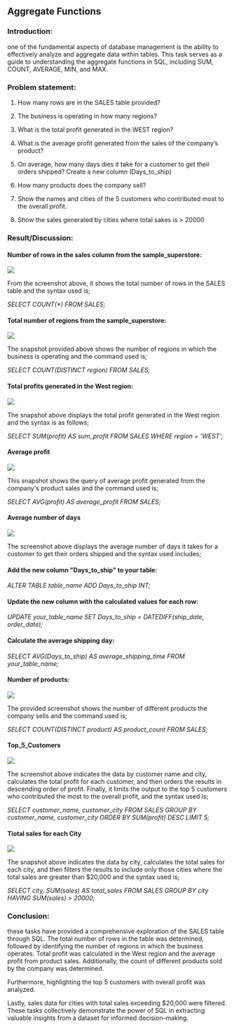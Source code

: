 ## Aggregate Functions

### Introduction:
one of the fundamental aspects of database management is the ability to effectively analyze and aggregate data within tables. This task serves as a guide to understanding the aggregate functions in SQL, including SUM, COUNT, AVERAGE, MIN, and MAX.

### Problem statement:

1. How many rows are in the SALES table provided? 

2. The business is operating in how many regions?

3. What is the total profit generated in the WEST region?

4. What is the average profit generated from the sales of the company’s product?

5. On average, how many days dies it take for a customer to get their orders shipped? Create a new column (Days_to_ship)

6. How many products does the company sell?

7. Show the names and cities of the 5 customers who contributed most to the overall profit. 

8. Show the sales generated by cities where total sakes is > 20000

### Result/Discussion:

#### Number of rows in the sales column from the sample_superstore:
![](sales_count.png)

From the screenshot above, it shows the total number of rows in the SALES table and the syntax used is;

_SELECT COUNT(*) FROM SALES;_

#### Total number of regions from the sample_superstore:

![](Region_count.png)

The snapshot provided above shows the number of regions in which the business is operating and the command used is;

_SELECT COUNT(DISTINCT region) FROM SALES;_

#### Total profits generated in the West region:

![](sum_profit.png)

The snapshot above displays the total profit generated in the West region and the syntax is as follows; 

_SELECT SUM(profit) AS sum_profit
FROM SALES
WHERE region = 'WEST';_

#### Average profit 

![](Average_Profit.png)

This snapshot shows the query of average profit generated from the company's product sales and the command used is; 

_SELECT AVG(profit) AS average_profit
FROM SALES;_

#### Average number of days

![](Days_to_ship.png)

The screenshot above displays the average number of days it takes for a customer to get their orders shipped and the syntax used includes;

#### Add the new column "Days_to_ship" to your table:

_ALTER TABLE table_name
ADD Days_to_ship INT;_

#### Update the new column with the calculated values for each row:

_UPDATE your_table_name
SET Days_to_ship = DATEDIFF(ship_date, order_date);_

#### Calculate the average shipping day:

_SELECT AVG(Days_to_ship) AS average_shipping_time
FROM your_table_name;_

#### Number of products:

![](Total_Product.png)

The provided screenshot shows the number of different products the company sells and the command used is;

_SELECT COUNT(DISTINCT product) AS product_count
FROM SALES;_

#### Top_5_Customers

![](Top5_customers.png)

The screenshot above indicates the data by customer name and city, calculates the total profit for each customer, and then orders the results in descending order of profit. Finally, it limits the output to the top 5 customers who contributed the most to the overall profit, and the syntax used is;

_SELECT customer_name, customer_city
FROM SALES
GROUP BY customer_name, customer_city
ORDER BY SUM(profit) DESC
LIMIT 5;_

#### Tiotal sales for each City

![](Total_sales.png)

The snapshot above indicates the data by city, calculates the total sales for each city, and then filters the results to include only those cities where the total sales are greater than $20,000 and the syntax used is;

_SELECT city, SUM(sales) AS total_sales
FROM SALES
GROUP BY city
HAVING SUM(sales) > 20000;_

### Conclusion:

these tasks have provided a comprehensive exploration of the SALES table through SQL. 
The total number of rows in the table was determined, followed by identifying the number of regions in which the business operates. 
Total profit was calculated in the West region and the average profit from product sales. Additionally, the count of different products sold by the company was determined.

Furthermore, highlighting the top 5 customers with overall profit was analyzed. 

Lastly, sales data for cities with total sales exceeding $20,000 were filtered. These tasks collectively demonstrate the power of SQL in extracting valuable insights from a dataset for informed decision-making.
